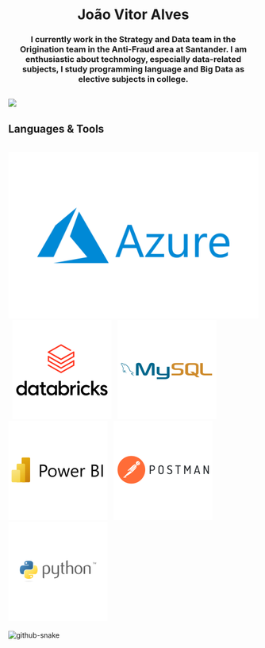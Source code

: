 <h1 align = "center"> João Vitor Alves </h1>

<h3 align = "center"> I currently work in the Strategy and Data team in the Origination team in the Anti-Fraud area at Santander. 
  I am enthusiastic about technology, especially data-related subjects, I study programming language and Big Data as elective subjects in college. </h3>

##

<!-- ![João Vitor GitHub stats](https://github-readme-stats.vercel.app/api?username=joaorovt&show_icons=true&theme=radical) -->
<img src = "https://github-readme-stats.vercel.app/api?username=joaorovt&show_icons=true&theme=radical"/> 

##

## Languages & Tools<br>
<br>


<div>	
<img src = "https://github.com/joaorovt/joaorovt/blob/main/Imagens/Microsoft_Azure-Logo.wine.svg" />
&nbsp;
<img src = "https://github.com/joaorovt/joaorovt/blob/main/Imagens/databricks-vector-logo-2022.svg"/>
&nbsp;
<img src = "https://github.com/joaorovt/joaorovt/blob/main/Imagens/mysql-horizontal.svg"/>
&nbsp;
<img src = "https://github.com/joaorovt/joaorovt/blob/main/Imagens/power-bi-vector-logo-2022.svg"/>
&nbsp;
<img src = "https://github.com/joaorovt/joaorovt/blob/main/Imagens/postman-inc-logo-vector.svg"/>
&nbsp;
<img src = "https://github.com/joaorovt/joaorovt/blob/main/Imagens/Python_(programming_language)-Logo.wine.svg"/>
</div>

<br>

<picture>
  <source media="(prefers-color-scheme: dark)" srcset="github-snake-dark.svg" />
  <source media="(prefers-color-scheme: light)" srcset="github-snake.svg" />
  <img alt="github-snake" src="github-snake.svg" />
</picture>

<br>

